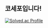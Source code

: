 ## 코세포입니다!
[![Solved.ac Profile](http://mazassumnida.wtf/api/generate_badge?boj=kej5148)](https://solved.ac/kej5148)
